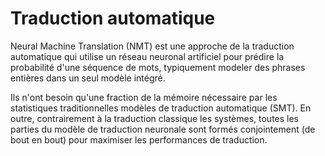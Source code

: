 # Traduction automatique

Neural Machine Translation (NMT) est une approche de la traduction automatique qui utilise un réseau neuronal artificiel pour prédire la probabilité d'une séquence de mots, typiquement modeler des phrases entières dans un seul modèle intégré.

Ils n'ont besoin qu'une fraction de la mémoire nécessaire par les statistiques traditionnelles modèles de traduction automatique (SMT). En outre, contrairement à la traduction classique les systèmes, toutes les parties du modèle de traduction neuronale sont formés conjointement (de bout en bout) pour maximiser les performances de traduction.
